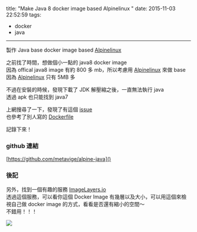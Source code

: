 title: "Make Java 8 docker image based Alpinelinux "
date: 2015-11-03 22:52:59
tags:
- docker
- java
---

製作 Java base docker image based [Alpinelinux](http://alpinelinux.org/)

<!--more-->

之前找了時間，想做個小一點的 java8 docker image  
因為 offical java8 image 有約 800 多 mb，所以考慮用 [Alpinelinux](http://alpinelinux.org/) 來做 base  
因為  [Alpinelinux](http://alpinelinux.org/) 只有 5MB 多  

不過在安裝的時候，發現下載了 JDK 解壓縮之後，一直無法執行 java   
透過 apk 也只能找到 java7  

上網搜尋了一下，發現了有這個 [issue](https://github.com/gliderlabs/docker-alpine/issues/11)   
也參考了別人寫的 [Dockerfile](https://github.com/anapsix/docker-alpine-java)  

記錄下來！

### github 連結

[https://github.com/metavige/alpine-java]()

### 後記

另外，找到一個有趣的服務 [ImageLayers.io](https://imagelayers.io)   
透過這個服務，可以看你這個 Docker Image 有幾層以及大小，可以用這個來檢視自己做 docker image 的方式，看看是否還有縮小的空間～  
不錯用！！！  

[![](https://badge.imagelayers.io/metavige/alpine-java:latest.svg)](https://imagelayers.io/?images=metavige/alpine-java:latest 'Get your own badge on imagelayers.io')
